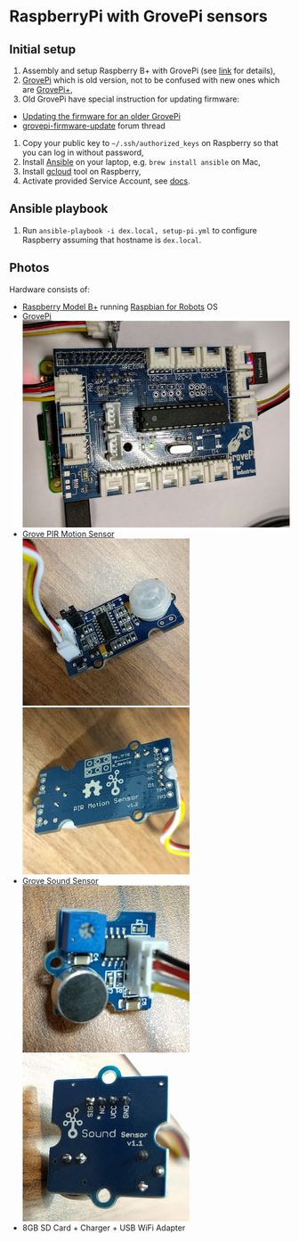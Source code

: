 # RaspberryPi with GrovePi sensors

## Initial setup

1. Assembly and setup Raspberry B+ with GrovePi (see [link](http://www.dexterindustries.com/GrovePi/get-started-with-the-grovepi/) for details),
1. [GrovePi](https://www.seeedstudio.com/item_detail.html?p_id=1672) which is old version, not to be confused with new ones which are [GrovePi+](https://www.seeedstudio.com/item_detail.html?p_id=2241),
1. Old GrovePi have special instruction for updating firmware:
  * [Updating the firmware for an older GrovePi](https://docs.google.com/document/d/1fe2uCjoLpAE6Vt2HS28n_dhSfbVXZ1p-PhG1aEvIQSM/edit)
  * [grovepi-firmware-update](https://forum.dexterindustries.com/t/grovepi-firmware-update-v1-2-2/581) forum thread
1. Copy your public key to `~/.ssh/authorized_keys` on Raspberry so that you can log in without password,
1. Install [Ansible](http://docs.ansible.com/ansible/index.html) on your laptop, e.g. `brew install ansible` on Mac,
1. Install [gcloud](https://cloud.google.com/sdk/docs/#linux) tool on Raspberry,
1. Activate provided Service Account, see [docs](https://cloud.google.com/sdk/gcloud/reference/auth/activate-service-account).

## Ansible playbook

1. Run `ansible-playbook -i dex.local, setup-pi.yml` to configure Raspberry assuming that hostname is `dex.local`.

## Photos

Hardware consists of:
* [Raspberry Model B+](https://www.raspberrypi.org/products/model-b-plus/) running [Raspbian for Robots](http://www.dexterindustries.com/raspberry-pi-robot-software/) OS
* [GrovePi](http://www.dexterindustries.com/grovepi/)  
![](/.images/grovepi.jpg) 
* [Grove PIR Motion Sensor](http://www.seeedstudio.com/wiki/Grove_-_PIR_Motion_Sensor)  
![](/.images/pir_motion_sensor_top.jpg) ![](/.images/pir_motion_sensor_bottom.jpg)
* [Grove Sound Sensor](http://www.seeedstudio.com/wiki/Grove_-_Sound_Sensor)  
![](/.images/sound_sensor_top.jpg) ![](/.images/sound_sensor_bottom.jpg)
* 8GB SD Card + Charger + USB WiFi Adapter

